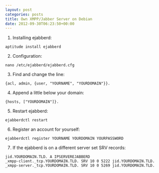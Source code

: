 ```yaml
---
layout: post
categories: posts
title: Own XMPP/Jabber Server on Debian
date: 2012-09-30T06:23:50+00:00
---
```


1) Installing ejab­berd:  
```
aptitude install ejabberd
```

2) Configuration:  
```
nano /etc/ejabberd/ejabberd.cfg
```

3) Find and change the line:  
```
{acl, admin, {user, "YOURNAME", "YOURDOMAIN"}}.
```

4) Append a little below your domain:  
```
{hosts, ["YOURDOMAIN"]}.
```

5) Restart ejabberd:  
```
ejabberdctl restart
```

6) Register an account for yourself:  
```
ejabberdctl register YOURNAME YOURDOMAIN YOURPASSWORD
```

7) If the ejabberd is on a different server set SRV records:  
```
jid.YOURDOMAIN.TLD. A IPSERVEREJABBERD
_xmpp-client._tcp.YOURDOMAIN.TLD. SRV 10 0 5222 jid.YOURDOMAIN.TLD.
_xmpp-server._tcp.YOURDOMAIN.TLD. SRV 10 0 5269 jid.YOURDOMAIN.TLD.
```